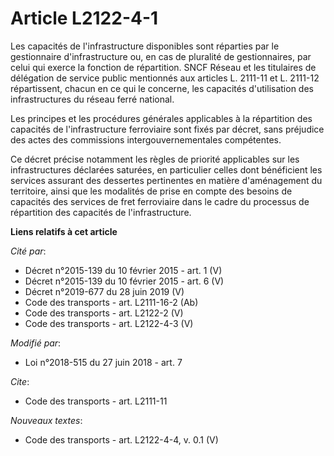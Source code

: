 # Article L2122-4-1

Les capacités de l'infrastructure disponibles sont réparties par le gestionnaire d'infrastructure ou, en cas de pluralité de
gestionnaires, par celui qui exerce la fonction de répartition. SNCF Réseau et les titulaires de délégation de service public
mentionnés aux articles L. 2111-11 et L. 2111-12 répartissent, chacun en ce qui le concerne, les capacités d'utilisation des
infrastructures du réseau ferré national.

Les principes et les procédures générales applicables à la répartition des capacités de l'infrastructure ferroviaire sont
fixés par décret, sans préjudice des actes des commissions intergouvernementales compétentes.

Ce décret précise notamment les règles de priorité applicables sur les infrastructures déclarées saturées, en particulier
celles dont bénéficient les services assurant des dessertes pertinentes en matière d'aménagement du territoire, ainsi que les
modalités de prise en compte des besoins de capacités des services de fret ferroviaire dans le cadre du processus de
répartition des capacités de l'infrastructure.

**Liens relatifs à cet article**

_Cité par_:

  - Décret n°2015-139 du 10 février 2015 - art. 1 (V)
  - Décret n°2015-139 du 10 février 2015 - art. 6 (V)
  - Décret n°2019-677 du 28 juin 2019 (V)
  - Code des transports - art. L2111-16-2 (Ab)
  - Code des transports - art. L2122-2 (V)
  - Code des transports - art. L2122-4-3 (V)

_Modifié par_:

  - Loi n°2018-515 du 27 juin 2018 - art. 7

_Cite_:

  - Code des transports - art. L2111-11

_Nouveaux textes_:

  - Code des transports - art. L2122-4-4, v. 0.1 (V)
